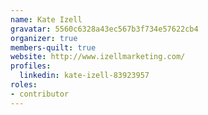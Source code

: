 ```yaml
---
name: Kate Izell
gravatar: 5560c6328a43ec567b3f734e57622cb4
organizer: true
members-quilt: true
website: http://www.izellmarketing.com/
profiles:
  linkedin: kate-izell-83923957
roles:
- contributor
---
```

